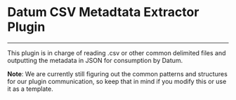 # Datum CSV Metadtata Extractor Plugin

__________

This plugin is in charge of reading .csv or other common delimited files and outputting the metadata in JSON for consumption by Datum.

**Note**: We are currently still figuring out the common patterns and structures for our plugin communication, so keep that in mind if you modify this or use it as a template.
